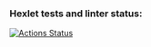 ### Hexlet tests and linter status:
[![Actions Status](https://github.com/ntym08/layout-designer-project-lvl1/workflows/hexlet-check/badge.svg)](https://github.com/ntym08/layout-designer-project-lvl1/actions)
